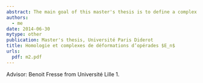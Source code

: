 ```yaml
---
abstract: The main goal of this master's thesis is to define a complex computing the cohomology of Gerstenhaber algebras and associated deformation complexes using the iterated bar construction.
authors:
  - me
date: 2014-06-30
mytype: other
publication: Master's thesis, Université Paris Diderot
title: Homologie et complexes de déformations d’opérades $E_n$
urls:
  pdf: m2.pdf
---
```


Advisor: Benoit Fresse from Université Lille 1.
